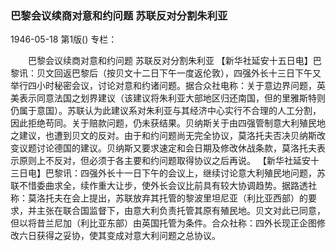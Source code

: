 ### 巴黎会议续商对意和约问题  苏联反对分割朱利亚

1946-05-18
第1版()
专栏：

　　巴黎会议续商对意和约问题
    苏联反对分割朱利亚
    【新华社延安十五日电】巴黎讯：贝文回返巴黎后（按贝文十二日下午一度返伦敦），四强外长十三日下午又举行四小时秘密会议，讨论对意和约诸问题。据合众社电称：关于意边界问题，英美表示同意法国之划界建议（该建议将朱利亚大部地区归还南国，但的里雅斯特则仍属于意国）。苏联认为此建议系对朱利亚与其经济中心实行不合理的人工分割，因此拒绝苟同。关于赔款问题，仍未获结果。贝纳斯关于由四强管制意大利殖民地之建议，也遭到贝文的反对。由于和约问题尚无完全协议，莫洛托夫否决贝纳斯改变议题讨论德国的建议。贝纳斯又要求速定和会日期及修改休战条款，莫洛托夫表示原则上不反对，但必须于各主要和约问题取得协议之后再说。
    【新华社延安十三日电】巴黎讯：四强外长十一日下午的会议上，继续讨论意大利殖民地问题，苏联不惜委曲求全，续作重大让步，使外长会议比前具有较大协调趋势。据路透社称：莫洛托夫在会上提出，苏联放弃其托管的黎波里坦尼亚（利比亚西部）的要求，并主张在联合国监督下，由意大利负责托管其原有殖民地。贝文对此已同意，但以将昔兰尼加（利比亚东部）由英国托管为条件。合众社称：四外长现正企图修改六日获得之妥协，使其变成对意大利问题之总协议。
